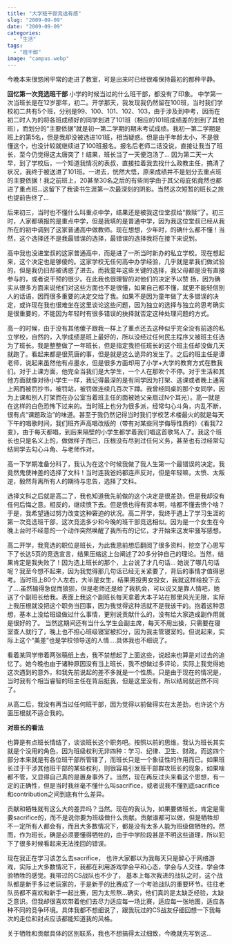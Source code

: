 ```yaml
---
title: "大学班干部竞选有感"
slug: "2009-09-09"
date: "2009-09-09"
categories: 
  - "生活"
tags: 
  - "班干部"
image: "campus.webp"
---
```


今晚本来很悠闲平常的走进了教室，可是出来时已经很难保持最初的那种平静。

**回忆第一次竞选班干部** 
小学的时候当过的什么班干部，都没有了印象。 中学第一次当班长是在12岁那年，初二。开学那天，我发现我仍然留在100班，当时我们学校初二共有5个班，分别是99、100、101、102、103，由于涉及到中考，因而在初二时人为的将各班成绩好的同学划进了101班（相应的101班成绩差的划到了其他班），而划分的“主要依据”就是初一第二学期的期末考试成绩。我初一第二学期是班上的第5名，但是我却没被选进101班，相当疑惑。但是由于年龄太小，不是很懂这个，也没计较就继续进了100班报名。报名后老师二话没说，直接让我当了班长，至今仍觉得这太唐突了！结果，班长当了一天便泡汤了... 因为第二天一大早，到了学校后，一个知道我情况的表叔，直接拉着我去找什么政教主任，搞清了状况，我终于被送进了101班。一进去，恍然大悟，原来成绩并不是划分去重点班的主要依据！我之前班上，20甚至30名之后的有些同学由于其父母庇佑竟然也都进了重点班...这留下了我读书生涯第一次最深刻的阴影。当然这次短暂的班长之旅也提前告终了...



后来初三，当时也不懂什么叫重点中学，结果还是被我这位堂叔给“救赎”了。初三时，人家都填报的是重点中学，但是我填的是普通中学，因为我这位堂叔已经从我 所在的初中调到了这家普通高中做教师。现在想想，少年时，的确什么都不懂！当然，这个选择还不是我最错误的选择，最错误的选择我将在接下来说到。

高中我也没进堂叔的这家普通高中，而是进了一所当时新办的私立学校。现在想起来，这个决定也是够傻的。这家学校无任何高中办学经验，几乎就是拿我们做试验的，但是我仍旧却被诱惑了进去。而我童年这些关键的选择，我父母都是没有直接参与的，或者说干预的很少。在此我也很理智的对他们的决定予以赞 扬，因为确实从很多方面来说他们对这些方面也不是很懂，如果自己都不懂，就更不能轻信别人的话语，因而很多重要的决定交给了我。如果不是因为童年做了太多错误的决定，或许现在我也很难坐在这里谈论这些问题，因为独立的选择与独立的思考确实是很重要的，不能因为年轻时有很多错误的抉择就否定这种处理问题的方式。

高一的时候，由于没有其他傻子跟我一样上了重点还去这种似乎完全没有前途的私立学校，自然的，入学成绩是班上最好的，所以没经过任何民主程序又被班主任选为了班长。我是整整做了一年班长，但是指定我担任班长的这个班主任却没做几天就跑了。看起来都是很荒唐的事，但是就是这么诡异的发生了。之后的班主任是谭老师，说起来虽然他有点墨水，但是很多方面却用了小学+大学的教育方式在教我们。对于上课方面，他完全当我们是大学生，一个人在那吹个不停。对于生活和其他方面就像对待小学生一样，我记得最深的是有同学因为打架、逃课或者晚上通宵上网而被罚抄书，被罚站，被罚做连续几百次下蹲。我曾经同桌的那个女同学，因为上课和别人打架而在办公室当着班主任的面被她父亲扇过N个耳光）。高一就是在这样的白色恐怖下过来的。当时班上也分为很多派，经常勾心斗角，内乱不断，很有点“课题政治”的味道。甚至于我仍然记得当时我们学校艺术楼最火的就是每天下午的唱歌时间，我们班齐声高唱改版的（带有对某些同学侮辱性质的）《看我72变》，由于每天都唱，到后来隔壁的小学生都学着我们唱这首歌骂人了。我这个班长也只是名义上的，做做样子而已，压根没有尽到过任何义务，甚至也有过经常勾结同学去勾心斗角、与老师作对。

高一下学期准备分科了，我认为在这个时候我做了我人生第一个最错误的决定。我竟然鬼使神差的选择了文科！当时连我爸妈都连声反对，但是年轻嘛，太愤、太叛逆，毅然背离所有人的期待与忠告，选择了文科。

选择文科之后就是高二了，我也知道我先前做的这个决定是很差劲，但是我却没有任何后悔之意。相反的，继续愤下去。但是愤也得有资本啊，啥都不懂去愤个啥？ 于是，我希望通过努力改变这种窘迫的状况。高二开学，我终于遇上了学习生涯的第一次竞选班干部，这次竞选多少和今晚的班干部竞选相似。因为是一个女生在今晚上台时不经意的一个动作突然唤醒了我所有的记忆，才开始来这发牢骚写感想。

高二开学，我竞选的职位是班长，为此我思前想后翻阅了很多资料，挖空了心思写下了长达5页的竞选宣言，结果压缩这上台阐述了20多分钟自己的理论。当然，结果肯定是我失败了！因为选上班长的那个，上台说了才几句话... 她说了哪几句话呢？我至今想不起来，因为我觉得那几句话已经无关紧要了，背后的事情才值得思考。当时班上80个人左右，大半是女生，结果男投男女投女，我就这样给投下去了....虽然输得急促而狼狈，但是老师还是给了我机会，可以说又是靠人情吧，她送了个副班长给我。表面上我这个副班长每天拿着大本子站在那里风光无限，实际上我压根就没把这个职务当回事，因为我觉得这种活就不是我该干的。抱着这种思想，基本上没给班级做过什么事情，更别说贡献什么的，没有给大家造成副作用就是很好的了。 当然这期间还有当什么学生会副主席，每天不用出操，只需要在寝室查人就行了，晚上也不担心班级寝室被扣分，因为我主管寝室的。但说起来，实际上这个“美差”也是学校领导送的人情....具体我也不细说了。

看着某同学带着两张稿纸上去，我不禁想起了上面这些，说起来也算是对过去的追忆了。她今晚也由于诸种原因没有当上班长，我不想做过多评论，实际上我觉得她这次遇到的意外，和我先前说起的差不多就是一个性质。只是由于现在的情况是，当时我有个相当睿智的班主任在背后挺我，但是这里没有，所以结局就迥然不同了。

从高二后，我没有再当过任何班干部，因为觉得以前做得实在太差劲，也许这个方面压根就不适合我的。

**对班长的看法**

也算是有点班长情结了，谈谈班长这个职务吧。按照以前的思维，我认为班长其实就是个没用的角色，因为班级权利无非四种：学习、纪律、卫生、财政。而这四个部分本来就是有各位班干部所管辖了，而班长只是一个象征性的作用而已。如果班长过于干涉其他班干部的某些权利，则很容易引发班干部群攻班长的现象，如果啥都不管，又显得自己真的是置身事外了。当然，现在再反过头来看这个思想，有一定的正确性，但是当时我丝毫不懂什么叫sacrifice，或者说我不懂到底sacrifice和contribution之间到底有什么差异。

贡献和牺牲就有这么大的差异吗？当然。现在的我认为，如果要做班长，肯定是需要sacrifice的，而不是说你要为班级做什么贡献。贡献谁都可以做，但是牺牲却不一定所有人都会有，而且大多数情况下，都是没有太多人能为班级做牺牲的。然而，作为班长，确是必须要懂得牺牲的，由于中学阶段甚是不明这些道理，所以犯下了很多时候看起来无法挽回的错误。

现在我正在学习该怎么去sacrifice， 也许大家都以为我每天只是醉心于网络游戏，实际上大多数情况下，我都在利用游戏学会平和心态，学会与人交往，学会体验牺牲的感觉。我带过的CS战队也不少了， 基本上每次我进的战队之时，这个战队都是新手多过老玩家的，于是新手的比赛成了一个考验战队的重要环节。往往老队员都不喜欢和新手一起比赛，因为太煎熬...确实，他们真的是太缺乏经验，太缺乏意识。但我却很喜欢带着他们去尽力适应每一场比赛，适应每一张地图，适应各种不同的竞争环境。具体我都不想细说了，跟我玩过的CS战友仔细回想一下我每次的走位和封点应该都能知道我的风格。

关于牺牲和贡献具体的区别联系，我也不想搞得太过细致，今晚就先写到这...
